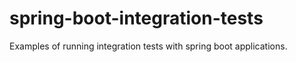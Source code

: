 # spring-boot-integration-tests
Examples of running integration tests with spring boot applications.
